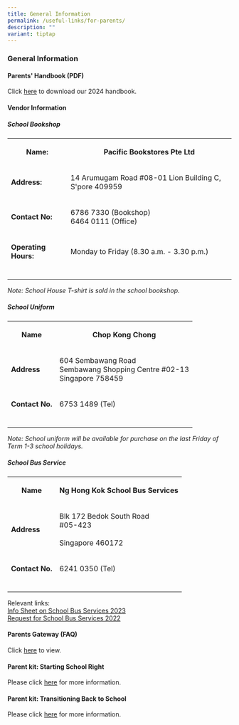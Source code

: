 ```yaml
---
title: General Information
permalink: /useful-links/for-parents/
description: ""
variant: tiptap
---
```

<h3><strong>General Information</strong></h3>
<h4><strong>Parents' Handbook (PDF)</strong></h4>
<p>Click <a href="https://go.gov.sg/gspsparentshandbook2024" rel="noopener noreferrer nofollow" target="_blank">here</a> to
download our 2024 handbook.</p>
<h4><strong>Vendor Information</strong></h4>
<h5><strong>School Bookshop</strong></h5>
<table>
<tbody>
<tr>
<th rowspan="1" colspan="1">
<p><strong>Name:</strong>
</p>
</th>
<th rowspan="1" colspan="1">
<p>Pacific Bookstores Pte Ltd</p>
</th>
</tr>
<tr>
<td rowspan="1" colspan="1">
<p><strong>Address:</strong>
</p>
</td>
<td rowspan="1" colspan="1">
<p>14 Arumugam Road #08-01 Lion Building C, S'pore 409959</p>
</td>
</tr>
<tr>
<td rowspan="1" colspan="1">
<p><strong>Contact No:</strong>
</p>
</td>
<td rowspan="1" colspan="1">
<p>6786 7330 (Bookshop)
<br>6464 0111 (Office)</p>
</td>
</tr>
<tr>
<td rowspan="1" colspan="1">
<p><strong>Operating Hours:</strong>
</p>
</td>
<td rowspan="1" colspan="1">
<p>Monday to Friday (8.30 a.m. - 3.30 p.m.)</p>
</td>
</tr>
<tr>
<td rowspan="1" colspan="1">
<p></p>
</td>
<td rowspan="1" colspan="1">
<p></p>
</td>
</tr>
</tbody>
</table>
<p><em>Note: School House T-shirt is sold in the school bookshop.</em>
</p>
<h5><strong>School Uniform</strong></h5>
<table>
<tbody>
<tr>
<th rowspan="1" colspan="1">
<p><strong>Name</strong>
</p>
</th>
<th rowspan="1" colspan="1">
<p>Chop Kong Chong</p>
</th>
</tr>
<tr>
<td rowspan="1" colspan="1">
<p><strong>Address</strong>
</p>
</td>
<td rowspan="1" colspan="1">
<p>604 Sembawang Road
<br>Sembawang Shopping Centre #02-13
<br>Singapore 758459</p>
</td>
</tr>
<tr>
<td rowspan="1" colspan="1">
<p><strong>Contact No.</strong>
</p>
</td>
<td rowspan="1" colspan="1">
<p>6753 1489 (Tel)</p>
</td>
</tr>
<tr>
<td rowspan="1" colspan="1">
<p></p>
</td>
<td rowspan="1" colspan="1">
<p></p>
</td>
</tr>
</tbody>
</table>
<p><em>Note: School uniform will be available for purchase on the last Friday of Term 1-3 school holidays.</em>
</p>
<h5><strong>School Bus Service</strong></h5>
<table>
<tbody>
<tr>
<th rowspan="1" colspan="1">
<p><strong>Name</strong>
</p>
</th>
<th rowspan="1" colspan="1">
<p>Ng Hong Kok School Bus Services</p>
</th>
</tr>
<tr>
<td rowspan="1" colspan="1">
<p><strong>Address</strong>
</p>
</td>
<td rowspan="1" colspan="1">
<p>Blk 172 Bedok South Road
<br>#05-423
<br>
<br>Singapore 460172</p>
</td>
</tr>
<tr>
<td rowspan="1" colspan="1">
<p><strong>Contact No.</strong>
</p>
</td>
<td rowspan="1" colspan="1">
<p>6241 0350 (Tel)</p>
</td>
</tr>
<tr>
<td rowspan="1" colspan="1">
<p></p>
</td>
<td rowspan="1" colspan="1">
<p></p>
</td>
</tr>
</tbody>
</table>
<p>Relevant links:
<br><a href="/files/Info%20Sheet%20on%20School%20Bus%20Services%202023%20Letterhead.pdf" rel="noopener noreferrer nofollow" target="_blank">Info Sheet on School Bus Services 2023</a>
<br><a href="/files/Request%20for%20School%20Bus%20Services_2022_Gongshang%20Primary.pdf" rel="noopener noreferrer nofollow" target="_blank">Request for School Bus Services 2022</a>
</p>
<h4><strong>Parents Gateway (FAQ)</strong></h4>
<p>Click&nbsp;<a href="https://pg.moe.edu.sg/faq" rel="noopener noreferrer nofollow" target="_blank">here</a>&nbsp;to
view.</p>
<h4><strong>Parent kit: Starting School Right</strong></h4>
<p>Please click&nbsp;<a href="/files/parents%20general%20info%202.pdf" rel="noopener noreferrer nofollow" target="_blank">here</a> for more information.</p>
<h4><strong>Parent kit: Transitioning Back to School</strong></h4>
<p>Please click&nbsp;<a href="/files/parents%20general%20info%203.pdf" rel="noopener noreferrer nofollow" target="_blank">here</a>&nbsp;for more information.</p>